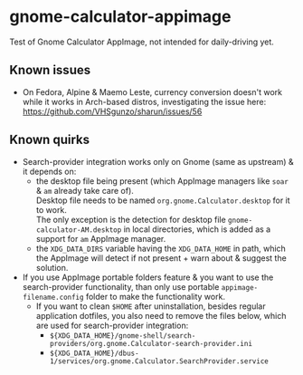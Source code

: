 # gnome-calculator-appimage
Test of Gnome Calculator AppImage, not intended for daily-driving yet.

## Known issues

- On Fedora, Alpine & Maemo Leste, currency conversion doesn't work while it works in Arch-based distros, investigating the issue here:  
https://github.com/VHSgunzo/sharun/issues/56

## Known quirks

- Search-provider integration works only on Gnome (same as upstream) & it depends on:
  - the desktop file being present (which AppImage managers like `soar` & `am` already take care of).  
    Desktop file needs to be named `org.gnome.Calculator.desktop` for it to work.  
    The only exception is the detection for desktop file `gnome-calculator-AM.desktop` in local directories, which is added as a support for `am` AppImage manager.
  - the `XDG_DATA_DIRS` variable having the `XDG_DATA_HOME` in path, which the AppImage will detect if not present + warn about & suggest the solution.
- If you use AppImage portable folders feature & you want to use the search-provider functionality, than only use portable `appimage-filename.config` folder to make the functionality work.
  - If you want to clean `$HOME` after uninstallation, besides regular application dotfiles, you also need to remove the files below, which are used for search-provider integration:
    - `${XDG_DATA_HOME}/gnome-shell/search-providers/org.gnome.Calculator-search-provider.ini`
    - `${XDG_DATA_HOME}/dbus-1/services/org.gnome.Calculator.SearchProvider.service`
